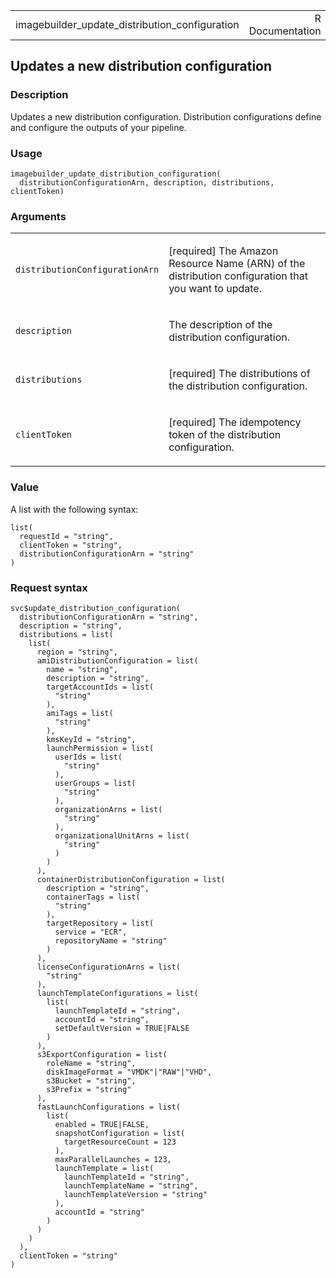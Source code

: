 <table style="width: 100%;">
<tbody>
<tr class="odd">
<td>imagebuilder_update_distribution_configuration</td>
<td style="text-align: right;">R Documentation</td>
</tr>
</tbody>
</table>

## Updates a new distribution configuration

### Description

Updates a new distribution configuration. Distribution configurations
define and configure the outputs of your pipeline.

### Usage

    imagebuilder_update_distribution_configuration(
      distributionConfigurationArn, description, distributions, clientToken)

### Arguments

<table>
<colgroup>
<col style="width: 35%" />
<col style="width: 65%" />
</colgroup>
<tbody>
<tr class="odd">
<td><code
id="imagebuilder_update_distribution_configuration_:_distributionConfigurationArn">distributionConfigurationArn</code></td>
<td><p>[required] The Amazon Resource Name (ARN) of the distribution
configuration that you want to update.</p></td>
</tr>
<tr class="even">
<td><code
id="imagebuilder_update_distribution_configuration_:_description">description</code></td>
<td><p>The description of the distribution configuration.</p></td>
</tr>
<tr class="odd">
<td><code
id="imagebuilder_update_distribution_configuration_:_distributions">distributions</code></td>
<td><p>[required] The distributions of the distribution
configuration.</p></td>
</tr>
<tr class="even">
<td><code
id="imagebuilder_update_distribution_configuration_:_clientToken">clientToken</code></td>
<td><p>[required] The idempotency token of the distribution
configuration.</p></td>
</tr>
</tbody>
</table>

### Value

A list with the following syntax:

    list(
      requestId = "string",
      clientToken = "string",
      distributionConfigurationArn = "string"
    )

### Request syntax

    svc$update_distribution_configuration(
      distributionConfigurationArn = "string",
      description = "string",
      distributions = list(
        list(
          region = "string",
          amiDistributionConfiguration = list(
            name = "string",
            description = "string",
            targetAccountIds = list(
              "string"
            ),
            amiTags = list(
              "string"
            ),
            kmsKeyId = "string",
            launchPermission = list(
              userIds = list(
                "string"
              ),
              userGroups = list(
                "string"
              ),
              organizationArns = list(
                "string"
              ),
              organizationalUnitArns = list(
                "string"
              )
            )
          ),
          containerDistributionConfiguration = list(
            description = "string",
            containerTags = list(
              "string"
            ),
            targetRepository = list(
              service = "ECR",
              repositoryName = "string"
            )
          ),
          licenseConfigurationArns = list(
            "string"
          ),
          launchTemplateConfigurations = list(
            list(
              launchTemplateId = "string",
              accountId = "string",
              setDefaultVersion = TRUE|FALSE
            )
          ),
          s3ExportConfiguration = list(
            roleName = "string",
            diskImageFormat = "VMDK"|"RAW"|"VHD",
            s3Bucket = "string",
            s3Prefix = "string"
          ),
          fastLaunchConfigurations = list(
            list(
              enabled = TRUE|FALSE,
              snapshotConfiguration = list(
                targetResourceCount = 123
              ),
              maxParallelLaunches = 123,
              launchTemplate = list(
                launchTemplateId = "string",
                launchTemplateName = "string",
                launchTemplateVersion = "string"
              ),
              accountId = "string"
            )
          )
        )
      ),
      clientToken = "string"
    )
